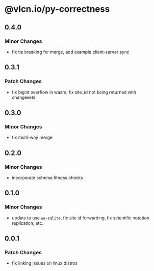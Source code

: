 # @vlcn.io/py-correctness

## 0.4.0

### Minor Changes

- fix tie breaking for merge, add example client-server sync

## 0.3.1

### Patch Changes

- fix bigint overflow in wasm, fix site_id not being returned with changesets

## 0.3.0

### Minor Changes

- fix multi-way merge

## 0.2.0

### Minor Changes

- incorporate schema fitness checks

## 0.1.0

### Minor Changes

- update to use `wa-sqlite`, fix site id forwarding, fix scientific notation replication, etc.

## 0.0.1

### Patch Changes

- fix linking issues on linux distros
